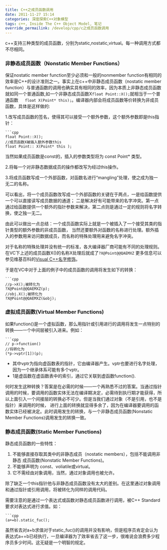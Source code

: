 ```yaml
---
title: C++之成员函数调用
date: 2011-11-27 15:14
categories: 深度探索C++对象模型
tags: c++, Inside The C++ Object Model, 笔记
override_permailink: /develop/cpp/c之成员函数调用
---
```


c++支持三种类型的成员函数，分别为static,nostatic,virtual。每一种调用方式都不尽相同。

### 非静态成员函数（Nonstatic Member Functions）

保证nostatic member function至少必须和一般的nonmember function有相同的效率是C++的设计准则之一。事实上在c++中非静态成员函数（nostatic member function）与普通函数的调用也确实具有相同的效率，因为本质上非静态成员函数就如同一个普通函数,如一个非静态成员函数X`float Point::X();`就相当于一个普通函数`	float X(Point* this);`。编译器内部会将成员函数等价转换为非成员函数，具体是这样做的:

1.改写成员函数的签名，使得其可以接受一个额外参数，这个额外参数即是this指针：

	```cpp
	float Point::X();
	//成员函数X被插入额外参数this
	float Point:: X(Point* this );
	
当然如果成员函数是const的，插入的参数类型将为 const Point\* 类型。

2.将每一个对非静态数据成员的操作都改写为经过this操作。

3.将成员函数写成一个外部函数，对函数名进行“mangling”处理，使之成为独一无二的名称。

可以看出，将一个成员函数改写成一个外部函数的关键在于两点，一是给函数提供一个可以直接读写成员数据的通道；
二是解决好有可能带来的名字冲突。第一点通过给函数提供一个额外的指针参数来解决，第二点则是通过一定的规则将名字转换，使之独一无二。

由此可以做出一点总结：一个成员函数实际上就是一个被插入了一个接受其类的指针类型的额外参数的非成员函数，
当然还要额外对函数的名称进行处理。额外插入的参数用来访问数据成员，而名称的特殊处理用来避免名字冲突。

对于名称的特殊处理并没有统一的标准，各大编译器厂商可能有不同的处理规则。
在VC下上述的成员函数X()的名称X处理后就成了`?X@Point@@QAEMXZ`
更多信息可以参见维基百科的[Visual C++名字修饰][]。

于是在VC中对于上面的例子中的成员函数的调用将发生如下的转换：

	```cpp
	//p->X();被转化为
	?X@Point@@QAEMXZ(p);
	//obj.X();被转化为
	?X@Point@@QAEMXZ(&obj);

### 虚拟成员函数(Virtual Member Functions)

如果function()是一个虚拟函数，那么用指针或引用进行的调用将发生一点特别的转换——一个中间层被引入进来。例如：
	
	```cpp
	// p->function()
	//将转化为
	(*p->vptr[1])(p);

-   其中vptr为指向虚函数表的指针，它由编译器产生。vptr也要进行名字处理，因为一个继承体系可能有多个vptr。
-   1是虚函数在虚函数表中的索引，通过它关联到虚函数function().

何时发生这种转换？答案是在必需的时候——一个再熟悉不过的答案。当通过指针调用的时候，要调用的函数实体无法在编译期决定，必需待到执行期才能获得，所以上面引入一个间接层的转换必不可少。但是当我们通过对象（不是引用，也不是指针）来调用的时候，
进行上面的转换就显得多余了，因为在编译器要调用的函数实体已经被决定。此时调用发生的转换，与一个非静态成员函数(Nonstatic Member Functions)调用发生的转换一致。

### 静态成员函数(Static Member Functions)

静态成员函数的一些特性：

1.	不能够直接存取其类中的非静态成员（nostatic members），包括不能调用非静态
	成员函数(Nonstatic Member Functions)。
2.	不能够声明为 const、voliatile或virtual。
3.	它不需经由对象调用，当然，通过对象调用也被允许。

除了缺乏一个this指针他与非静态成员函数没有太大的差别。在这里通过对象调用和通过指针或引用调用，将被转化为同样的调用代码。

需要注意的是通过一个表达式或函数对静态成员函数进行调用，被C++ Standard要求对表达式进行求值。如：
	
	```cpp
	(a+=b).static_fuc();

虽然省去对a+b求值对于static\_fuc()的调用并没有影响，但是程序员肯定会认为表达式a+=b已经执行，一旦编译器为了效率省去了这一步，很难说会浪费多少程序员多少时间。这无疑是一个明智的规定。

[Visual C++名字修饰]: https://zh.wikipedia.org/zh/Visual_C%2B%2B%E5%90%8D%E5%AD%97%E4%BF%AE%E9%A5%B0

